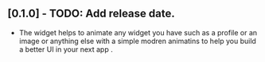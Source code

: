 ## [0.1.0] - TODO: Add release date.

* The widget helps to animate any widget you have such as a profile or an image or anything else with a simple modren animatins to help you build a better UI in your next app .
